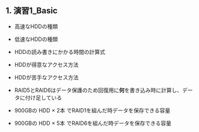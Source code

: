 ## 1. 演習1_Basic
- 高速なHDDの種類

- 低速なHDDの種類

- HDDの読み書きにかかる時間の計算式

- HDDが得意なアクセス方法

- HDDが苦手なアクセス方法

- RAID5とRAID6はデータ保護のため回復用に**何**を書き込み時に計算し、データに付け足している

- 900GBの HDD × 2本 でRAID1を組んだ時データを保存できる容量

- 900GBの HDD × 5本 でRAID6を組んだ時データを保存できる容量

